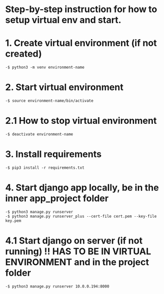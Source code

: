 # Step-by-step instruction for how to setup virtual env and start.


# 1. Create virtual environment (if not created)
    -$ python3 -m venv environment-name

# 2. Start virtual environment
    -$ source environment-name/bin/activate

# 2.1 How to stop virtual environment
    -$ deactivate environment-name

# 3. Install requirements
    -$ pip3 install -r requirements.txt

# 4. Start django app locally, be in the inner app_project folder
    -$ python3 manage.py runserver
    -$ python3 manage.py runserver_plus --cert-file cert.pem --key-file key.pem

# 4.1 Start django on server (if not running) !! HAS TO BE IN VIRTUAL ENVIRONMENT and in the project folder
    -$ python3 manage.py runserver 10.0.0.194:8000